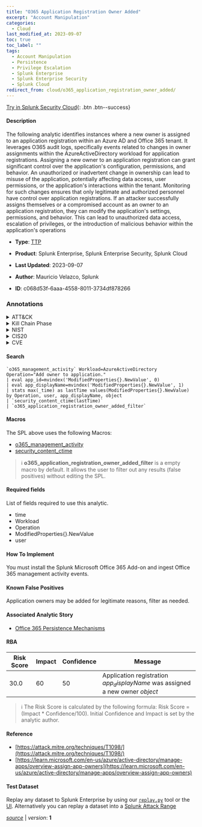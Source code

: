 ```yaml
---
title: "O365 Application Registration Owner Added"
excerpt: "Account Manipulation"
categories:
  - Cloud
last_modified_at: 2023-09-07
toc: true
toc_label: ""
tags:
  - Account Manipulation
  - Persistence
  - Privilege Escalation
  - Splunk Enterprise
  - Splunk Enterprise Security
  - Splunk Cloud
redirect_from: cloud/o365_application_registration_owner_added/
---
```




[Try in Splunk Security Cloud](https://www.splunk.com/en_us/cyber-security.html){: .btn .btn--success}

#### Description

The following analytic identifies instances where a new owner is assigned to an application registration within an Azure AD and Office 365 tenant. It leverages O365 audit logs, specifically events related to changes in owner assignments within the AzureActiveDirectory workload for application registrations. Assigning a new owner to an application registration can grant significant control over the application&#39;s configuration, permissions, and behavior. An unauthorized or inadvertent change in ownership can lead to misuse of the application, potentially affecting data access, user permissions, or the application&#39;s interactions within the tenant. Monitoring for such changes ensures that only legitimate and authorized personnel have control over application registrations. If an attacker successfully assigns themselves or a compromised account as an owner to an application registration, they can modify the application&#39;s settings, permissions, and behavior. This can lead to unauthorized data access, escalation of privileges, or the introduction of malicious behavior within the application&#39;s operations

- **Type**: [TTP](https://github.com/splunk/security_content/wiki/Detection-Analytic-Types)
- **Product**: Splunk Enterprise, Splunk Enterprise Security, Splunk Cloud

- **Last Updated**: 2023-09-07
- **Author**: Mauricio Velazco, Splunk
- **ID**: c068d53f-6aaa-4558-8011-3734df878266

### Annotations
<details>
  <summary>ATT&CK</summary>

<div markdown="1">

#### [ATT&CK](https://attack.mitre.org/)

| ID          | Technique   | Tactic         |
| ----------- | ----------- |--------------- |
| [T1098](https://attack.mitre.org/techniques/T1098/) | Account Manipulation | Persistence, Privilege Escalation |

</div>
</details>


<details>
  <summary>Kill Chain Phase</summary>

<div markdown="1">

* Installation
* Exploitation


</div>
</details>


<details>
  <summary>NIST</summary>

<div markdown="1">

* DE.CM



</div>
</details>

<details>
  <summary>CIS20</summary>

<div markdown="1">

* CIS 10



</div>
</details>

<details>
  <summary>CVE</summary>

<div markdown="1">


</div>
</details>


#### Search

```
`o365_management_activity` Workload=AzureActiveDirectory Operation="Add owner to application." 
| eval app_id=mvindex('ModifiedProperties{}.NewValue', 0) 
| eval app_displayName=mvindex('ModifiedProperties{}.NewValue', 1) 
| stats max(_time) as lastTime values(ModifiedProperties{}.NewValue) by Operation, user, app_displayName, object 
| `security_content_ctime(lastTime)` 
| `o365_application_registration_owner_added_filter`
```

#### Macros
The SPL above uses the following Macros:
* [o365_management_activity](https://github.com/splunk/security_content/blob/develop/macros/o365_management_activity.yml)
* [security_content_ctime](https://github.com/splunk/security_content/blob/develop/macros/security_content_ctime.yml)

> :information_source:
> **o365_application_registration_owner_added_filter** is a empty macro by default. It allows the user to filter out any results (false positives) without editing the SPL.



#### Required fields
List of fields required to use this analytic.
* time
* Workload
* Operation
* ModifiedProperties{}.NewValue
* user



#### How To Implement
You must install the Splunk Microsoft Office 365 Add-on and ingest Office 365 management activity events.
#### Known False Positives
Application owners may be added for legitimate reasons, filter as needed.

#### Associated Analytic Story
* [Office 365 Persistence Mechanisms](/stories/office_365_persistence_mechanisms)




#### RBA

| Risk Score  | Impact      | Confidence   | Message      |
| ----------- | ----------- |--------------|--------------|
| 30.0 | 60 | 50 | Application registration $app_displayName$ was assigned a new owner $object$ |


> :information_source:
> The Risk Score is calculated by the following formula: Risk Score = (Impact * Confidence/100). Initial Confidence and Impact is set by the analytic author.


#### Reference

* [https://attack.mitre.org/techniques/T1098/](https://attack.mitre.org/techniques/T1098/)
* [https://learn.microsoft.com/en-us/azure/active-directory/manage-apps/overview-assign-app-owners](https://learn.microsoft.com/en-us/azure/active-directory/manage-apps/overview-assign-app-owners)



#### Test Dataset
Replay any dataset to Splunk Enterprise by using our [`replay.py`](https://github.com/splunk/attack_data#using-replaypy) tool or the [UI](https://github.com/splunk/attack_data#using-ui).
Alternatively you can replay a dataset into a [Splunk Attack Range](https://github.com/splunk/attack_range#replay-dumps-into-attack-range-splunk-server)




[*source*](https://github.com/splunk/security_content/tree/develop/detections/cloud/o365_application_registration_owner_added.yml) \| *version*: **1**